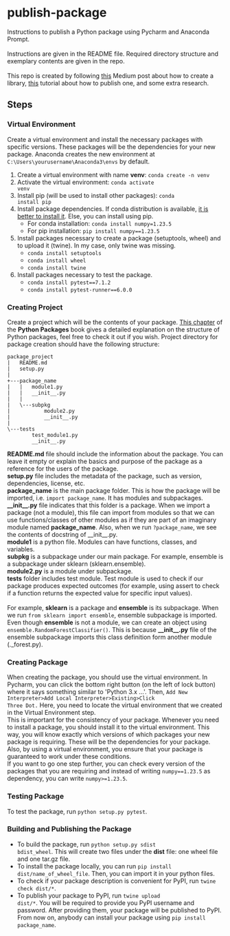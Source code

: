 # publish-package
Instructions to publish a Python package using Pycharm and Anaconda Prompt.\
<br/>
Instructions are given in the README file. Required directory structure and exemplary contents are given in the repo.\
<br/>
This repo is created by following [this](https://medium.com/analytics-vidhya/how-to-create-a-python-library-7d5aea80cc3f) Medium post about how to create a library, [this](https://realpython.com/pypi-publish-python-package/#build-your-package) tutorial about how to publish one, and some extra research.

## Steps
### Virtual Environment
Create a virtual environment and install the necessary packages with specific versions. These packages will be the dependencies for your new package. Anaconda creates the new environment at <code>C:\Users\yourusername\Anaconda3\envs</code> by default.
1. Create a virtual environment with name **venv**: <code>conda create -n venv</code>
2. Activate the virtual environment: <code>conda activate venv</code>
3. Install pip (will be used to install other packages): <code>conda install pip</code>
4. Install package dependencies. If conda distribution is available, [it is better to install it](https://www.reddit.com/r/Python/comments/w564g0/comment/ih7jo6v/?utm_source=share&utm_medium=web2x&context=3). Else, you can install using pip.
    * For conda installation: <code>conda install numpy=1.23.5</code>
    * For pip installation: <code>pip install numpy==1.23.5</code>
5. Install packages necessary to create a package (setuptools, wheel) and to upload it (twine). In my case, only twine was missing.
      * <code>conda install setuptools</code>
      * <code>conda install wheel</code>
      * <code>conda install twine</code>
6. Install packages necessary to test the package.
      * <code>conda install pytest==7.1.2</code>
      * <code>conda install pytest-runner==6.0.0</code>

### Creating Project 
Create a project which will be the contents of your package. [This chapter](https://py-pkgs.org/04-package-structure.html) of the **Python Packages** book gives a detailed explanation on the structure of Python packages, feel free to check it out if you wish. Project directory for package creation should have the following structure:
```
package_project
|   README.md
|   setup.py
|
+---package_name
|   |   module1.py
|   |   __init__.py
|   |
|   \---subpkg
|           module2.py
|           __init__.py
|
\---tests
        test_module1.py
        __init__.py
```

**README.md** file should include the information about the package. You can leave it empty or explain the basics and purpose of the package as a reference for the users of the package.<br/>
**setup.py** file includes the metadata of the package, such as version, dependencies, license, etc.<br/>
**package_name** is the main package folder. This is how the package will be imported, i.e. <code>import package_name</code>. It has modules and subpackages.<br/>
**\_\_init\_\_.py** file indicates that this folder is a package. When we import a package (not a module), this file can import from modules so that we can use functions/classes of other modules as if they are part of an imaginary module named **package_name**. Also, when we run <code>?package_name</code>, we see the contents of docstring of \_\_init\_\_.py.<br/>
**module1** is a python file. Modules can have functions, classes, and variables.<br/>
**subpkg** is a subpackage under our main package. For example, ensemble is a subpackage under sklearn (sklearn.ensemble).<br/>
**module2.py** is a module under subpackage.<br/>
**tests** folder includes test module. Test module is used to check if our package produces expected outcomes (for example, using assert to check if a function returns the expected value for specific input values).<br/>
<br/>
For example, **sklearn** is a package and **ensemble** is its subpackage. When we run <code>from sklearn import ensemble</code>, ensemble subpackage is imported. Even though **ensemble** is not a module, we can create an object using <code>ensemble.RandomForestClassifier()</code>. This is because **\_\_init\_\_.py** file of the ensemble subpackage imports this class definition form another module (.\_forest.py).

### Creating Package
When creating the package, you should use the virtual environment. In Pycharm, you can click the bottom right button (on the left of lock button) where it says something similar to 'Python 3.x ...'. Then, <code>Add New Interpreter>Add Local Interpreter>Existing>Click Three Dot.</code> Here, you need to locate the virtual environment that we created in the Virtual Environment step.
<br/>
This is important for the consistency of your package. Whenever you need to install a package, you should install it to the virtual environment. This way, you will know exactly which versions of which packages your new package is requiring. These will be the dependencies for your package. Also, by using a virtual environment, you ensure that your package is guaranteed to work under these conditions.
<br/>
If you want to go one step further, you can check every version of the packages that you are requiring and instead of writing <code>numpy==1.23.5</code> as dependency, you can write <code>numpy>=1.23.5</code>.


### Testing Package
To test the package, run <code>python setup.py pytest</code>.

### Building and Publishing the Package
* To build the package, run <code>python setup.py sdist bdist_wheel</code>. This will create two files under the **dist** file: one wheel file and one tar.gz file.
* To install the package locally, you can run <code>pip install dist/name_of_wheel_file</code>. Then, you can import it in your python files.
* To check if your package description is convenient for PyPI, run <code>twine check dist/&ast;</code>.
* To publish your package to PyPI, run <code>twine upload dist/&ast;</code>. You will be required to provide you PyPI username and password. After providing them, your package will be published to PyPI. From now on, anybody can install your package using <code>pip install package_name</code>.
